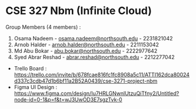 # CSE 327 Nbm (Infinite Cloud)
Group Members (4 members) :
1. Osama Nadeem - osama.nadeem@northsouth.edu - 2231821042
2. Arnob Halder - arnob.halder@northsouth.edu - 2211153042
3. Md Abu Bokar - abu.bokar@northsouth.edu - 2222977642
4. Syed Abrar Reshad - abrar.reshad@northsouth.edu - 2212277042 

- Trello Board : https://trello.com/invite/b/678fcae816fc1fc8908a5c11/ATTI162dca80024d337c3cdb47d1b6bf11a2B52A0439/cse-3271-project-nbm
- Figma UI Design : https://www.figma.com/design/Iu7HRLGNwnlUtzuQiTfny2/Untitled?node-id=0-1&p=f&t=wJ3UwOD3E7sgzTvk-0
